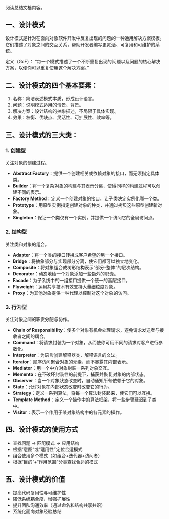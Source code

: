 阅读总结文档内容。

## 一、设计模式

设计模式是针对在面向对象软件开发中反复出现的问题的一种通用解决方案模板。它们描述了对象之间的交互关系，帮助开发者编写更灵活、可复用和可维护的系统。

定义（GoF）： “每一个模式描述了一个不断重复出现的问题以及问题的核心解决方案，以便你可以重复使用这个解决方案。”

## 二、设计模式的四个基本要素：

1. 名称：简洁表述模式本质，形成设计语言。
2. 问题：说明模式适用的情景、背景。
3. 解决方案：设计结构的抽象描述，不局限于具体实现。
4. 效果：权衡、优缺点、灵活性、可扩展性、效率等。

## 三、设计模式的三大类：

### 1. 创建型

关注对象的创建过程。

- **Abstract Factory**：提供一个创建相关或依赖对象的接口，而无须指定具体类。
- **Builder**：将一个复杂对象的构建与其表示分离，使得同样的构建过程可以创建不同的表示。
- **Factory Method**：定义一个创建对象的接口，让子类决定实例化哪一个类。
- **Prototype**：用原型实例指定创建对象的种类，并通过拷贝这些原型创建新对象。
- **Singleton**：保证一个类仅有一个实例，并提供一个访问它的全局访问点。

### 2. 结构型

关注类和对象的组合。

- **Adapter**：将一个类的接口转换成客户希望的另一个接口。
- **Bridge**：将抽象部分与实现部分分离，使它们都可以独立地变化。
- **Composite**：将对象组合成树形结构表示“部分-整体”的层次结构。
- **Decorator**：动态地给一个对象添加一些额外的职责。
- **Facade**：为子系统中的一组接口提供一个统一的高层接口。
- **Flyweight**：运用共享技术有效支持大量细粒度对象。
- **Proxy**：为其他对象提供一种代理以控制对这个对象的访问。

### 3. 行为型

关注对象之间的职责分配与协作。

- **Chain of Responsibility**：使多个对象有机会处理请求，避免请求发送者与接收者之间的耦合。
- **Command**：将请求封装为一个对象，从而使你可用不同的请求对客户进行参数化。
- **Interpreter**：为语言创建解释器类，解释语言的文法。
- **Iterator**：顺序访问聚合对象的元素，而不暴露其内部表示。
- **Mediator**：用一个中介对象封装一系列对象交互。
- **Memento**：在不破坏封装性的前提下，捕获并恢复对象的内部状态。
- **Observer**：当一个对象状态改变时，自动通知所有依赖于它的对象。
- **State**：允许对象在内部状态改变时改变它的行为。
- **Strategy**：定义一系列算法，将每一个算法封装起来，使它们可以互换。
- **Template Method**：定义一个操作中的算法框架，将一些步骤延迟到子类中。
- **Visitor**：表示一个作用于某对象结构中的各元素的操作。

## 四、设计模式的使用方式

- 查找问题 → 匹配模式 → 应用结构
- 根据“意图”或“适用性”定位合适模式
- 组合使用多个模式（如组合+迭代器+访问者）
- 根据“目的”+“作用范围”分类查找合适的模式

## 五、设计模式的价值

- 提高代码复用性与可维护性
- 降低系统耦合度，增强扩展性
- 提升团队沟通效率（通过命名和结构共享共识）
- 系统化面向对象经验总结